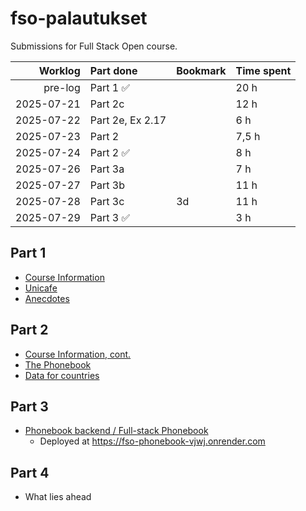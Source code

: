 # fso-palautukset
Submissions for Full Stack Open course.

| Worklog | Part done  | Bookmark | Time spent |
|--------:|:-----------|:---------|:-----------|
|pre-log|Part 1 ✅||20 h|
|2025-07-21|Part 2c||12 h|
|2025-07-22|Part 2e, Ex 2.17||6 h|
|2025-07-23|Part 2||7,5 h|
|2025-07-24|Part 2 ✅||8 h|
|2025-07-26|Part 3a||7 h|
|2025-07-27|Part 3b||11 h|
|2025-07-28|Part 3c|3d|11 h|
|2025-07-29|Part 3 ✅||3 h|

## Part 1
- [Course Information](osa1/courseinfo)
- [Unicafe](osa1/unicafe)
- [Anecdotes](osa1/anecdotes)

## Part 2
- [Course Information, cont.](osa2/courseinfo)
- [The Phonebook](osa2/phonebook)
- [Data for countries](osa2/countries/)

## Part 3
- [Phonebook backend / Full-stack Phonebook](osa3/phonebook)
    - Deployed at https://fso-phonebook-vjwj.onrender.com

## Part 4
- What lies ahead